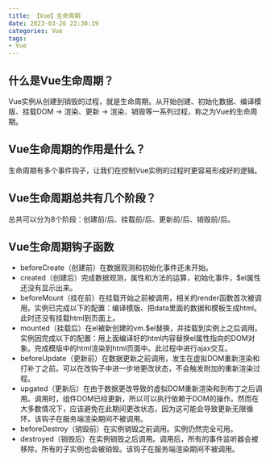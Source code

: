 ```yaml
---
title: 【Vue】生命周期
date: 2023-03-26 22:30:19
categories: Vue
tags: 
- Vue
---
```


## 什么是Vue生命周期？
Vue实例从创建到销毁的过程，就是生命周期。从开始创建、初始化数据、编译模版、挂载DOM -> 渲染、更新 -> 渲染、销毁等一系列过程，称之为Vue的生命周期。

<!-- more -->

## Vue生命周期的作用是什么？
生命周期有多个事件钩子，让我们在控制Vue实例的过程时更容易形成好的逻辑。

## Vue生命周期总共有几个阶段？
总共可以分为8个阶段：创建前/后、挂载前/后、更新前/后、销毁前/后。

## Vue生命周期钩子函数

* beforeCreate（创建前）在数据观测和初始化事件还未开始。
* created（创建后）完成数据观测，属性和方法的运算，初始化事件，$el属性还没有显示出来。
* beforeMount（挂在前）在挂载开始之前被调用，相关的render函数首次被调用。实例已完成以下的配置：编译模版、把data里面的数据和模板生成html。此时还没有挂载html到页面上。
* mounted（挂载后）在el被新创建的vm.$el替换，并挂载到实例上之后调用。实例因完成以下的配置：用上面编译好的html内容替换el属性指向的DOM对象。完成模版中的html渲染到html页面中。此过程中进行ajax交互。
* beforeUpdate（更新前）在数据更新之前调用，发生在虚拟DOM重新渲染和打补丁之前。可以在改钩子中进一步地更改状态，不会触发附加的重新渲染过程。
* upgated（更新后）在由于数据更改导致的虚拟DOM重新渲染和到布丁之后调用。调用时，组件DOM已经更新，所以可以执行依赖于DOM的操作。然而在大多数情况下，应该避免在此期间更改状态，因为这可能会导致更新无限循环。该钩子在服务端渲染期间不被调用。
* beforeDestroy（销毁前）在实例销毁之前调用。实例仍然完全可用。
* destroyed（销毁后）在实例销毁之后调用。调用后，所有的事件监听器会被移除，所有的子实例也会被销毁。该钩子在服务端渲染期间不被调用。
